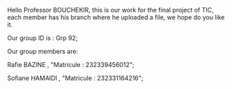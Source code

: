 Hello Professor BOUCHEKIR, this is our work for the final project of TIC, each member has his branch where he uploaded a file, we hope do you like it.

Our group ID is : Grp 92;

Our group members are:

Rafie BAZINE , "Matricule : 232339456012";

Sofiane HAMAIDI , "Matricule : 232331164216";
